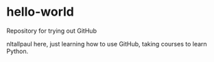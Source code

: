 # hello-world
Repository for trying out GitHub

nltallpaul here, just learning how to use GitHub, taking courses to learn Python.
